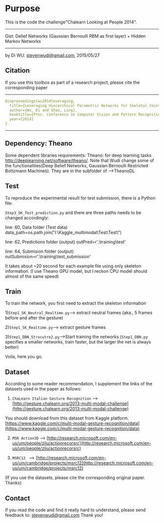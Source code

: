 Purpose
=============
This is the code the challenge"Chalearn Looking at People 2014“.
******************************************************************************************************
Gist: Delief Networks (Gaussian Bernoulli RBM as first layer) + Hidden Markov Networks
******************************************************************************************************
by Di WU: stevenwudi@gmail.com, 2015/05/27


Citation
-------
If you use this toolbox as part of a research project, please cite the corresponding paper
******************************************************************************************************
```yaml
@inproceedings{wu2014leveraging,
  title={Leveraging Hierarchical Parametric Networks for Skeletal Joints Based Action Segmentation and Recognition},
  author={Wu, Di and Shao, Ling},
  booktitle={Proc. Conference on Computer Vision and Pattern Recognition (CVPR)},
  year={2014}
}
```
******************************************************************************************************


Dependency: Theano
-------
Some dependent libraries requirements:
Theano: for deep learning tasks http://deeplearning.net/software/theano/.
		Note that Wudi change some of the functionalities(Deep Belief Networks, Gaussian Bernoulli Restricted Boltzmann Machines).
		They are in the subfolder of -->TheanoDL


	
Test
-------
To reproduce the experimental result for test submission, there is a Python file:

`Step3_SK_Test_prediction.py` and there are three paths needs to be changed accordingly:

line: 60, Data folder (Test data)
data_path=os.path.join("I:\Kaggle_multimodal\Test\Test\\") 
 
line: 62, Predictions folder (output)
outPred=r'.\training\test'

line: 64, Submision folder (output)
outSubmision=r'.\training\test_submission'

It takes about ~20 second for each example file using only skeleton information. (I use Theano GPU model, but I reckon CPU model should almost of the same speed)

Train
-------
To train the network, you first need to extract the skeleton information

1)`Step1_SK_Neutral_Realtime.py`--> extract neutral frames (aka., 5 frames before and after the gesture)

2)`Step1_SK_Realtime.py`--> extract gesture frames

3)`Step1_DBN_Strucutre2.py`-->Start training the networks (`Step1_DBN.py` specifies a smaller networks, train faster, but the larger the net is always better)

Voila, here you go.

Dataset
-------
According to some reader recommendation, I supplement the links of the datasets used in the paper as follows:

1) `ChaLearn Italian Gesture Recognition` --> [http://gesture.chalearn.org/2013-multi-modal-challenge](http://gesture.chalearn.org/2013-multi-modal-challenge)

You should download from this dataset from Kaggle platform. [https://www.kaggle.com/c/multi-modal-gesture-recognition/data](https://www.kaggle.com/c/multi-modal-gesture-recognition/data)

2) `MSR Action3D` --> [http://research.microsoft.com/en-us/um/people/zliu/actionrecorsrc](http://research.microsoft.com/en-us/um/people/zliu/actionrecorsrc)

3) `MSRC12 ` --> [http://research.microsoft.com/en-us/um/cambridge/projects/msrc12](http://research.microsoft.com/en-us/um/cambridge/projects/msrc12)

(If you use the datasets, please cite the corresponding original paper. Thanks)

Contact
-------
If you read the code and find it really hard to understand, please send feedback to: stevenwudi@gmail.com
Thank you!
